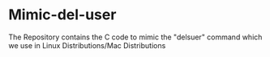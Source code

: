 # Mimic-del-user
The Repository contains the C code to mimic the "delsuer" command which we use in Linux Distributions/Mac Distributions
